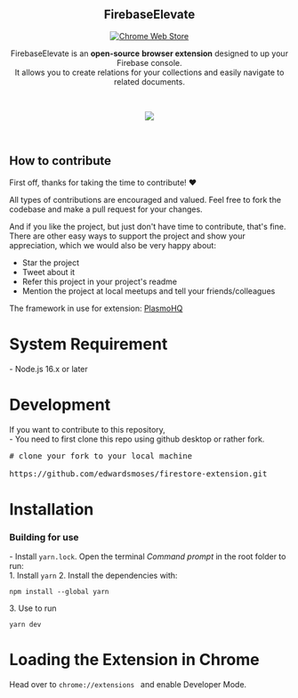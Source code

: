 <h2 align="center">FirebaseElevate</h2>

<p align="center">
  <a rel="noreferrer noopener" href="https://chrome.google.com/webstore/detail/firebaseelevate/gdkmeifhinconkjfelkgmamndiimafcb?hl=en&authuser=0">
    <img alt="Chrome Web Store" src="https://img.shields.io/badge/Chrome-141e24.svg?&style=for-the-badge&logo=google-chrome&logoColor=white"></a>  
 
<br/>
<p align="center">FirebaseElevate is an <strong>open-source</strong> <strong>browser extension</strong> designed to up your Firebase console. <br />
  It allows you to create relations for your collections and easily navigate to related documents.</p>
<br/>
<p align="center">
<img src="https://lh3.googleusercontent.com/t0F9XdFFe_L7A9dWy5RQWviv2EdIpzR7S3KEHfG6iDm6t5lmmpIM6O1jdXSR8XlSFuZ1EwmVLziJNUhbnJsbW-Gsdj0=w640-h400-e365-rj-sc0x00ffffff" /> </p>
<br/>

## How to contribute

First off, thanks for taking the time to contribute! ❤️

All types of contributions are encouraged and valued. Feel free to fork the codebase and make a pull request for your changes.

And if you like the project, but just don't have time to contribute, that's fine. There are other easy ways to support the project and show your appreciation, which we would also be very happy about:

- Star the project
- Tweet about it
- Refer this project in your project's readme
- Mention the project at local meetups and tell your friends/colleagues


The framework in use for extension:
<a href="https://github.com/PlasmoHQ/plasmo">PlasmoHQ</a>



<h1>System Requirement</h1>
- Node.js 16.x or later


<!-- ## How to start project -->
<h1>Development</h1>
If you want to contribute to this repository, </br>
- You need to first clone this repo using github desktop or rather fork.</br>
<div class="highlight highlight-source-shell notranslate position-relative overflow-auto" dir="auto"><pre><span class="pl-c"><span class="pl-c">#</span> clone your fork to your local machine</span> </br>
https://github.com/edwardsmoses/firestore-extension.git
</pre>


<h1>Installation</h1>
<h3>Building for use</h3>
- Install <code>yarn.lock</code>.  Open the terminal <i>Command prompt</i> in the root folder to run:
</br>
1. Install <code>yarn</code>
2. Install the dependencies with:</br>
<div class="snippet-clipboard-content notranslate position-relative overflow-auto"><pre class="notranslate"><code>npm install --global yarn
</code></pre>
3. Use to run </br>
<div class="snippet-clipboard-content notranslate position-relative overflow-auto"><pre class="notranslate"><code>yarn dev
</code></pre>

<h1>Loading the Extension in Chrome</h2>
Head over to <code>chrome://extensions </code> and enable Developer Mode.






